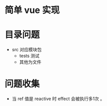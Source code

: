 # 简单 vue 实现
# 目录问题
- src 对应模块包
  - tests 测试
  - 其他为文件

# 问题收集
- 当 ref 值是 reactive 时 effect 会被执行多1次 。